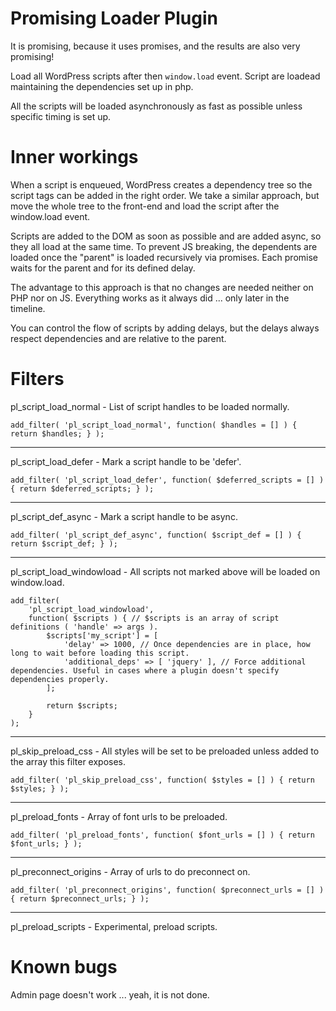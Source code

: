 # Promising Loader Plugin
It is promising, because it uses promises, and the results are also very promising!

Load all WordPress scripts after then `window.load` event. Script are loadead maintaining the dependencies set up in php.

All the scripts will be loaded asynchronously as fast as possible unless specific timing is set up.


# Inner workings
When a script is enqueued, WordPress creates a dependency tree so the script tags can be added in the right order. We take a similar approach, but move the whole tree to the front-end and load the script after the window.load event.

Scripts are added to the DOM as soon as possible and are added async, so they all load at the same time. To prevent JS breaking, the dependents are loaded once the "parent" is loaded recursively via promises. Each promise waits for the parent and for its defined delay.

The advantage to this approach is that no changes are needed neither on PHP nor on JS. Everything works as it always did ... only later in the timeline.

You can control the flow of scripts by adding delays, but the delays always respect dependencies and are relative to the parent.


# Filters

pl_script_load_normal - List of script handles to be loaded normally.

`add_filter( 'pl_script_load_normal', function( $handles = [] ) { return $handles; } );`

---

pl_script_load_defer - Mark a script handle to be 'defer'.

`add_filter( 'pl_script_load_defer', function( $deferred_scripts = [] ) { return $deferred_scripts; } );`

---

pl_script_def_async - Mark a script handle to be async.

`add_filter( 'pl_script_def_async', function( $script_def = [] ) { return $script_def; } );`

---

pl_script_load_windowload - All scripts not marked above will be loaded on window.load.

```
add_filter(
	'pl_script_load_windowload',
	function( $scripts ) { // $scripts is an array of script definitions ( 'handle' => args ).
		$scripts['my_script'] = [
			'delay' => 1000, // Once dependencies are in place, how long to wait before loading this script.
			'additional_deps' => [ 'jquery' ], // Force additional dependencies. Useful in cases where a plugin doesn't specify dependencies properly.
		];

		return $scripts;
	}
);
```

---

pl_skip_preload_css - All styles will be set to be preloaded unless added to the array this filter exposes.

`add_filter( 'pl_skip_preload_css', function( $styles = [] ) { return $styles; } );`

---

pl_preload_fonts - Array of font urls to be preloaded.

`add_filter( 'pl_preload_fonts', function( $font_urls = [] ) { return $font_urls; } );`

---

pl_preconnect_origins - Array of urls to do preconnect on.

`add_filter( 'pl_preconnect_origins', function( $preconnect_urls = [] ) { return $preconnect_urls; } );`

---

pl_preload_scripts - Experimental, preload scripts.


# Known bugs
Admin page doesn't work ... yeah, it is not done.